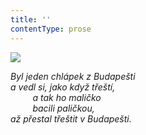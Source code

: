 ```yaml
---
title: ''
contentType: prose
---
```


<section>

![](../Images/034.jpg)

_Byl jeden chlápek z Budapešti  
a vedl si, jako když třeští,  
         a tak ho maličko  
         bacili paličkou,  
až přestal třeštit v Budapešti._

</section>
